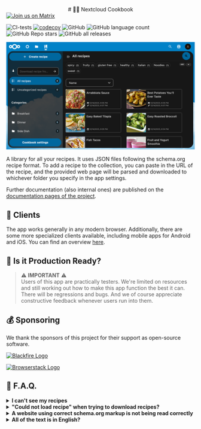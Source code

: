 <div style="text-align: center">
# 🧑‍🍳 Nextcloud Cookbook
</div>
 

<a href="https://matrix.to/#/#nextcloud-cookbook:matrix.org" >
    <img src="https://img.shields.io/matrix/nextcloud-cookbook:matrix.org?logo=matrix&label=Join%20the%20discussion&style=flat" alt="Join us on Matrix" >
</a>

![CI-tests](https://github.com/nextcloud/cookbook/workflows/CI-tests/badge.svg)
[![codecov](https://codecov.io/gh/nextcloud/cookbook/branch/master/graph/badge.svg?token=J1DI0KGEX3)](https://codecov.io/gh/nextcloud/cookbook)
![GitHub](https://img.shields.io/github/license/nextcloud/cookbook)
![GitHub language count](https://img.shields.io/github/languages/count/nextcloud/cookbook)
![GitHub Repo stars](https://img.shields.io/github/stars/nextcloud/cookbook?logo=github)
![GitHub all releases](https://img.shields.io/github/downloads/nextcloud/cookbook/total?logo=github)

<p style="text-align:center;">
<img alt="A screenshot of how the app looks" src="./docs/assets/screenshot.png" width="900">
</p>
A library for all your recipes. It uses JSON files following the schema.org recipe format. To add a recipe to the collection, you can paste in the URL of the recipe, and the provided web page will be parsed and downloaded to whichever folder you specify in the app settings.

Further documentation (also internal ones) are published on the [documentation pages of the project](http://nextcloud.github.io/cookbook/).



## 📱 Clients

The app works generally in any modern browser. Additionally, there are some more specialized clients available, including mobile apps for Android and iOS. You can find an overview [here](docs/user/clients/Index.md).


## 💼 Is it Production Ready?

> ⚠️ **IMPORTANT** ⚠️  
>  Users of this app are practically testers. We're limited on resources and still working out how to make this app function the best it can. There will be regressions and bugs. And we of course appreciate constructive feedback whenever users run into them.

## 💰 Sponsoring

We thank the sponsors of this project for their support as open-source software.

[<img alt="Blackfire Logo" src=".img/blackfire-io.png" style="height: 40px;">](https://www.blackfire.io)

[<img alt="Browserstack Logo" src=".img/BrowserStack.png" style="height: 40px;">](https://www.browserstack.com/)

## 📖 F.A.Q.

<details>
  <summary><b>I can't see my recipes</b></summary>

Recipes are only shown in the UI if they are present in the database. It is likely you have recipes that haven't been indexed/added to the database yet. Try clicking the Settings > Rescan library button to compare the database with what is in your recipes folder and apply any differences to the database.

If this still doesn't work, a full, non-incremental resync might help. This can be done by setting your recipes folder to a different (ideally empty) folder to clear the database. Setting the recipes folder back to what it was before should cause all your recipes to sync again, effectively refreshing the database.
</details>

<details>
  <summary><b>"Could not load recipe" when trying to download recipes?</b></summary>

A lot of websites are unfortunately not following the schema.org/Recipe standard, which makes their recipes impossible to read by this app.
</details>

<details>
  <summary><b>A website using correct schema.org markup is not being read correctly</b></summary>
The parser is far from perfect. If you can help out in any way, please [have a look at the parseRecipeHtml() method](https://github.com/nextcloud/nextcloud-cookbook/blob/master/lib/Service/RecipeService.php) and create a pull request with your changes.
</details>

<details>
  <summary><b>All of the text is in English?</b></summary>
	This app uses the [Transifex](https://app.transifex.com/nextcloud/nextcloud/cookbook/) translation system.
You might want to register there to help translating the app to new languages or report errors in existing translations.
</details>
